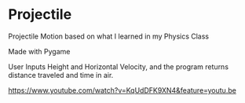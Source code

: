 # Projectile

Projectile Motion based on what I learned in my Physics Class

Made with Pygame

User Inputs Height and Horizontal Velocity, and the program returns distance traveled and time in air.

https://www.youtube.com/watch?v=KqUdDFK9XN4&feature=youtu.be
